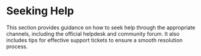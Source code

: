 # Seeking Help
This section provides guidance on how to seek help through the appropriate channels, including the official helpdesk and community forum. It also includes tips for effective support tickets to ensure a smooth resolution process.